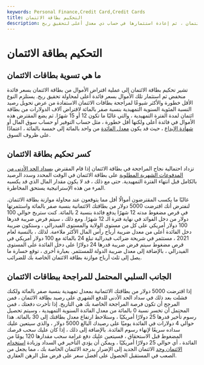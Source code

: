 ```yaml
---
keywords: Personal Finance,Credit Card,Credit Cards
title: التحكيم بطاقة الائتمان
description: تتضمن موازنة بطاقة الائتمان اقتراض الأموال بسعر منخفض من بطاقة الائتمان ، ثم إعادة استثمارها في حساب ذي معدل أعلى لتحقيق ربح.
---
```


# التحكيم بطاقة الائتمان
## ما هي تسوية بطاقات الائتمان

تشير تحكيم بطاقة الائتمان إلى عملية اقتراض الأموال من بطاقة الائتمان بسعر فائدة منخفض ثم استثمار تلك الأموال بسعر فائدة أعلى لمحاولة تحقيق ربح. يستلزم النوع الأقل خطورة والأكثر شيوعًا لمراجحة بطاقات الائتمان الاستفادة من عرض تحويل رصيد النسبة المئوية السنوية التمهيدية بنسبة صفر بالمائة لاقتراض آلاف الدولارات من بطاقة ائتمان لمدة الفترة التمهيدية ، والتي غالبًا ما تكون 12 أو 15 شهرًا. ثم يضع المقترض هذه الأموال في فائدة أعلى ولكنها أقل خطورة ، مثل حساب التوفير أو حساب سوق المال أو [شهادة الإيداع](/certificateofdeposit) ، حيث قد يكون [معدل الفائدة](/interestrate) من واحد بالمائة إلى خمسة بالمائة ، اعتمادًا على ظروف السوق.

## كسر تحكيم بطاقة الائتمان

تزداد احتمالية نجاح المراجحة في بطاقة الائتمان إذا قام المقترض [بسداد الحد الأدنى من المدفوعات الشهرية المطلوبة](/minimum-monthly-payment) على بطاقة الائتمان في الوقت المحدد وسدد الرصيد بالكامل قبل انتهاء الفترة التمهيدية. حتى مع ذلك ، قد لا يكون مقدار المال الذي قد يكسبه المرء من هذه الإستراتيجية يستحق المخاطرة.

غالبًا ما يكسب المقترضون أموالًا أقل مما يتوقعون عند محاولة موازنة بطاقة الائتمان. لنفترض أنك اقترضت 5000 دولار من بطاقتك الائتمانية بنسبة صفر بالمائة واستثمرتها في قرص مضغوط مدته 12 شهرًا يدفع فائدة بنسبة 2 بالمائة. كنت ستربح حوالي 100 دولار من دخل الفوائد في نهاية فترة الـ 12 شهرًا. ومع ذلك ، سيتم فرض ضريبة قدرها 100 دولار أمريكي على كل من مستوى الولاية والمستوى الفيدرالي ، وستكون ضريبة دخل الفائدة أعلى من معدل ضريبة أرباح رأس المال الأكثر ملاءمة. لذلك ، بالنسبة لعام 2021 ، مستثمر في شريحة ضرائب فيدرالية تبلغ 24 بالمائة مع 100 دولار أمريكي في قرص مضغوط سيتم فرض ضريبة قدرها 24 دولارًا على دخل الفائدة على المستوى الفيدرالي ، بالإضافة إلى معدل ضريبة الدولة للمستثمر. بعبارة أخرى ، توقع خسارة ما يصل إلى ثلث أرباح موازنة بطاقة الائتمان الخاصة بك للضرائب.

## الجانب السلبي المحتمل للمراجحة ببطاقات الائتمان

إذا اقترضت 5000 دولار من بطاقتك الائتمانية بمعدل تمهيدية بنسبة صفر بالمائة ولكنك فشلت بعد ذلك في سداد الحد الأدنى للدفع الشهري على رصيد بطاقة الائتمان ، فمن المرجح أن تكون فرصة المراجحة الخاصة بك هي التاريخ. إذا تأخرت دفعتك ، فمن المحتمل أن تخسر نسبة 0 بالمائة من معدل الفائدة السنوية التمهيدية ، وسيتم تحصيل رسوم تأخير قدرها 25 دولارًا أمريكيًا ، وستلاحظ ارتفاع معدل بطاقتك إلى 30 بالمائة. هذا حوالي 4 دولارات في الفائدة يوميًا على رصيدك البالغ 5000 دولار ، والذي سيتعين عليك سداده سريعًا لإنهاء رسوم الفائدة. بالإضافة إلى ذلك ، إذا كان عليك سحب قرصك المضغوط قبل الاستحقاق ، فسيتعين عليك دفع غرامة سحب مقدارها 120 يومًا من الفائدة ، أي حوالي 25 دولارًا أمريكيًا ، ويمكن أن يؤدي التأخير في السداد وزيادة [استخدام الائتمان وحد](/credit-utilization-rate) الائتمان الجديد إلى الإضرار بدرجة الائتمان الخاصة بك ، مما يجعل من الصعب في المستقبل الحصول على أفضل سعر على قرض مثل الرهن العقاري.


